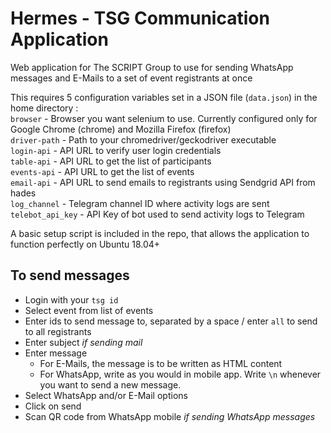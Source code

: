 # Hermes - TSG Communication Application

Web application for The SCRIPT Group to use for sending WhatsApp messages and E-Mails to a set of event registrants at once

This requires 5 configuration variables set in a JSON file (`data.json`) in the home directory :<br/>
`browser` - Browser you want selenium to use. Currently configured only for Google Chrome (chrome) and Mozilla Firefox (firefox)<br/>
`driver-path` - Path to your chromedriver/geckodriver executable<br/>
`login-api` - API URL to verify user login credentials<br/>
`table-api` - API URL to get the list of participants<br/>
`events-api` - API URL to get the list of events<br/>
`email-api` - API URL to send emails to registrants using Sendgrid API from hades<br/>
`log_channel` - Telegram channel ID where activity logs are sent<br/>
`telebot_api_key` - API Key of bot used to send activity logs to Telegram<br/>

A basic setup script is included in the repo, that allows the application to function perfectly on Ubuntu 18.04+

## To send messages
- Login with your `tsg id`
- Select event from list of events
- Enter ids to send message to, separated by a space / enter `all` to send to all registrants
- Enter subject _if sending mail_
- Enter message
    - For E-Mails, the message is to be written as HTML content
    - For WhatsApp, write as you would in mobile app. Write `\n` whenever you want to send a new message.
- Select WhatsApp and/or E-Mail options
- Click on send
- Scan QR code from WhatsApp mobile _if sending WhatsApp messages_